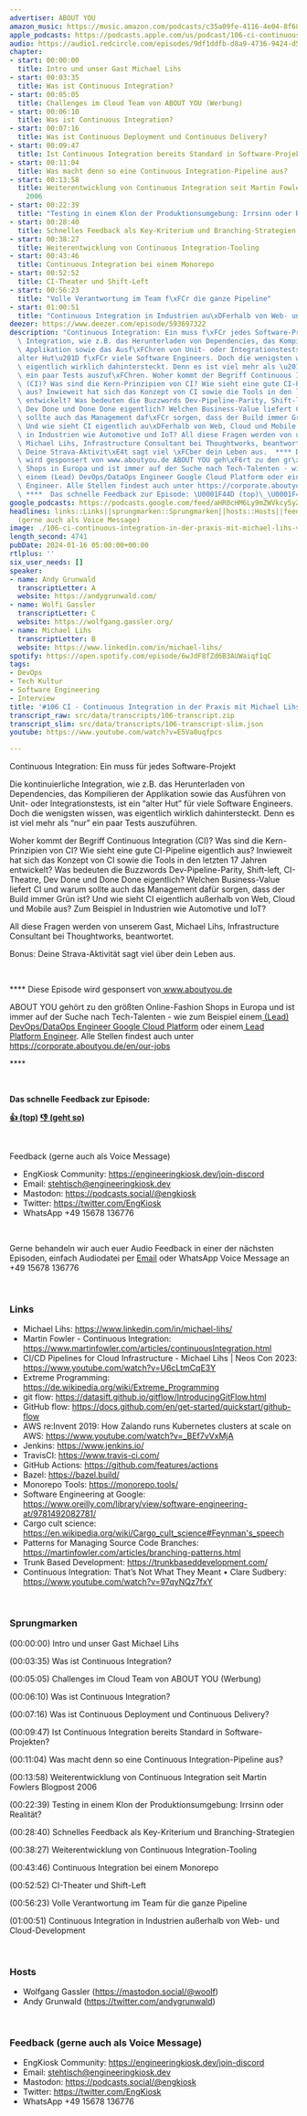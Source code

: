 ```yaml
---
advertiser: ABOUT YOU
amazon_music: https://music.amazon.com/podcasts/c35a09fe-4116-4e04-8f68-77d61b112e46/episodes/bc092d6f-5a06-48b4-9657-784e5969586d/engineering-kiosk-106-ci---continuous-integration-in-der-praxis-mit-michael-lihs-von-thoughtworks
apple_podcasts: https://podcasts.apple.com/us/podcast/106-ci-continuous-integration-in-der-praxis-mit-michael/id1603082924?i=1000641795298&uo=4
audio: https://audio1.redcircle.com/episodes/9df1ddfb-d8a9-4736-9424-d58dd1e7200f/stream.mp3
chapter:
- start: 00:00:00
  title: Intro und unser Gast Michael Lihs
- start: 00:03:35
  title: Was ist Continuous Integration?
- start: 00:05:05
  title: Challenges im Cloud Team von ABOUT YOU (Werbung)
- start: 00:06:10
  title: Was ist Continuous Integration?
- start: 00:07:16
  title: Was ist Continuous Deployment und Continuous Delivery?
- start: 00:09:47
  title: Ist Continuous Integration bereits Standard in Software-Projekten?
- start: 00:11:04
  title: Was macht denn so eine Continuous Integration-Pipeline aus?
- start: 00:13:58
  title: Weiterentwicklung von Continuous Integration seit Martin Fowlers Blogpost
    2006
- start: 00:22:39
  title: "Testing in einem Klon der Produktionsumgebung: Irrsinn oder Realit\xE4t?"
- start: 00:28:40
  title: Schnelles Feedback als Key-Kriterium und Branching-Strategien
- start: 00:38:27
  title: Weiterentwicklung von Continuous Integration-Tooling
- start: 00:43:46
  title: Continuous Integration bei einem Monorepo
- start: 00:52:52
  title: CI-Theater und Shift-Left
- start: 00:56:23
  title: "Volle Verantwortung im Team f\xFCr die ganze Pipeline"
- start: 01:00:51
  title: "Continuous Integration in Industrien au\xDFerhalb von Web- und Cloud-Development"
deezer: https://www.deezer.com/episode/593697322
description: "Continuous Integration: Ein muss f\xFCr jedes Software-Projekt Die kontinuierliche\
  \ Integration, wie z.B. das Herunterladen von Dependencies, das Kompilieren der\
  \ Applikation sowie das Ausf\xFChren von Unit- oder Integrationstests, ist ein \u201C\
  alter Hut\u201D f\xFCr viele Software Engineers. Doch die wenigsten wissen, was\
  \ eigentlich wirklich dahintersteckt. Denn es ist viel mehr als \u201Cnur\u201D\
  \ ein paar Tests auszuf\xFChren. Woher kommt der Begriff Continuous Integration\
  \ (CI)? Was sind die Kern-Prinzipien von CI? Wie sieht eine gute CI-Pipeline eigentlich\
  \ aus? Inwieweit hat sich das Konzept von CI sowie die Tools in den letzten 17 Jahren\
  \ entwickelt? Was bedeuten die Buzzwords Dev-Pipeline-Parity, Shift-left, CI-Theatre,\
  \ Dev Done und Done Done eigentlich? Welchen Business-Value liefert CI und warum\
  \ sollte auch das Management daf\xFCr sorgen, dass der Build immer Gr\xFCn ist?\
  \ Und wie sieht CI eigentlich au\xDFerhalb von Web, Cloud und Mobile aus? Zum Beispiel\
  \ in Industrien wie Automotive und IoT? All diese Fragen werden von unserem Gast,\
  \ Michael Lihs, Infrastructure Consultant bei Thoughtworks, beantwortet. Bonus:\
  \ Deine Strava-Aktivit\xE4t sagt viel \xFCber dein Leben aus.  **** Diese Episode\
  \ wird gesponsert von www.aboutyou.de ABOUT YOU geh\xF6rt zu den gr\xF6\xDFten Online-Fashion\
  \ Shops in Europa und ist immer auf der Suche nach Tech-Talenten - wie zum Beispiel\
  \ einem (Lead) DevOps/DataOps Engineer Google Cloud Platform oder einem Lead Platform\
  \ Engineer. Alle Stellen findest auch unter https://corporate.aboutyou.de/en/our-jobs\_\
  \ ****  Das schnelle Feedback zur Episode: \U0001F44D (top)\_\U0001F44E (geht so)"
google_podcasts: https://podcasts.google.com/feed/aHR0cHM6Ly9mZWVkcy5yZWRjaXJjbGUuY29tLzBlY2ZkZmQ3LWZkYTEtNGMzZC05NTE1LTQ3NjcyN2Y5ZGY1ZQ/episode/YzFmZWRhYzMtYmM0MS00MGU1LTk2ZDItZTRmODIyZTJjYjg5?sa=X&ved=2ahUKEwje6JX6leGDAxVojY4IHekHB2MQkfYCegQIARAF
headlines: links::Links||sprungmarken::Sprungmarken||hosts::Hosts||feedback-gerne-auch-als-voice-message::Feedback
  (gerne auch als Voice Message)
image: ./106-ci-continuous-integration-in-der-praxis-mit-michael-lihs-von-thoughtworks.jpg
length_second: 4741
pubDate: 2024-01-16 05:00:00+00:00
rtlplus: ''
six_user_needs: []
speaker:
- name: Andy Grunwald
  transcriptLetter: A
  website: https://andygrunwald.com/
- name: Wolfi Gassler
  transcriptLetter: C
  website: https://wolfgang.gassler.org/
- name: Michael Lihs
  transcriptLetter: B
  website: https://www.linkedin.com/in/michael-lihs/
spotify: https://open.spotify.com/episode/6wJdF8fZd6B3AUWaiqf1qC
tags:
- DevOps
- Tech Kultur
- Software Engineering
- Interview
title: '#106 CI - Continuous Integration in der Praxis mit Michael Lihs von Thoughtworks'
transcript_raw: src/data/transcripts/106-transcript.zip
transcript_slim: src/data/transcripts/106-transcript-slim.json
youtube: https://www.youtube.com/watch?v=E5Va0uqfpcs

---
```

<p>Continuous Integration: Ein muss für jedes Software-Projekt</p><p>Die kontinuierliche Integration, wie z.B. das Herunterladen von Dependencies, das Kompilieren der Applikation sowie das Ausführen von Unit- oder Integrationstests, ist ein “alter Hut” für viele Software Engineers. Doch die wenigsten wissen, was eigentlich wirklich dahintersteckt. Denn es ist viel mehr als “nur” ein paar Tests auszuführen.</p><p>Woher kommt der Begriff Continuous Integration (CI)? Was sind die Kern-Prinzipien von CI? Wie sieht eine gute CI-Pipeline eigentlich aus? Inwieweit hat sich das Konzept von CI sowie die Tools in den letzten 17 Jahren entwickelt? Was bedeuten die Buzzwords Dev-Pipeline-Parity, Shift-left, CI-Theatre, Dev Done und Done Done eigentlich? Welchen Business-Value liefert CI und warum sollte auch das Management dafür sorgen, dass der Build immer Grün ist? Und wie sieht CI eigentlich außerhalb von Web, Cloud und Mobile aus? Zum Beispiel in Industrien wie Automotive und IoT?</p><p>All diese Fragen werden von unserem Gast, Michael Lihs, Infrastructure Consultant bei Thoughtworks, beantwortet.</p><p>Bonus: Deine Strava-Aktivität sagt viel über dein Leben aus.</p><p><br></p><p>**** Diese Episode wird gesponsert von<a href="https://www.aboutyou.de" rel="nofollow"> www.aboutyou.de</a></p><p>ABOUT YOU gehört zu den größten Online-Fashion Shops in Europa und ist immer auf der Suche nach Tech-Talenten - wie zum Beispiel einem<a href="https://corporate.aboutyou.de/en/jobs/team-lead-tech-gcp-operations?trid=599daa44-acdb-4457-98c9-0d911d8cd9ab&utm_campaign=tech_gcp_operations&utm_medium=podcast&utm_source=engineering_kiosk" rel="nofollow"> (Lead) DevOps/DataOps Engineer Google Cloud Platform</a> oder einem<a href="https://corporate.aboutyou.de/en/jobs/lead-platform-engineer-m-f-d?trid=599daa44-acdb-4457-98c9-0d911d8cd9ab&utm_campaign=lead_platform_engineer&utm_medium=podcast&utm_source=engineering_kiosk" rel="nofollow"> Lead Platform Engineer</a>. Alle Stellen findest auch unter<a href="https://corporate.aboutyou.de/en/our-jobs" rel="nofollow"> https://corporate.aboutyou.de/en/our-jobs</a> </p><p>****</p><p><br></p><p><strong>Das schnelle Feedback zur Episode:</strong></p><p><a href="https://api.openpodcast.dev/feedback/106/upvote" rel="nofollow"><strong>👍 (top)</strong></a><strong> </strong><a href="https://api.openpodcast.dev/feedback/106/downvote" rel="nofollow"><strong>👎 (geht so)</strong></a></p><p><br></p><p>Feedback (gerne auch als Voice Message)</p><ul><li>EngKiosk Community: <a href="https://engineeringkiosk.dev/join-discord">https://engineeringkiosk.dev/join-discord</a> </li><li>Email: <a href="mailto:stehtisch@engineeringkiosk.dev" rel="nofollow">stehtisch@engineeringkiosk.dev</a></li><li>Mastodon: <a href="https://podcasts.social/@engkiosk" rel="nofollow">https://podcasts.social/@engkiosk</a></li><li>Twitter: <a href="https://twitter.com/EngKiosk" rel="nofollow">https://twitter.com/EngKiosk</a></li><li>WhatsApp +49 15678 136776</li></ul><p><br></p><p>Gerne behandeln wir auch euer Audio Feedback in einer der nächsten Episoden, einfach Audiodatei per <a href="https://engineeringkiosk.dev/kontakt/">Email</a> oder WhatsApp Voice Message an +49 15678 136776</p><p><br></p><h3 id="links">Links</h3><ul><li>Michael Lihs: <a href="https://www.linkedin.com/in/michael-lihs/" rel="nofollow">https://www.linkedin.com/in/michael-lihs/</a></li><li>Martin Fowler - Continuous Integration: <a href="https://www.martinfowler.com/articles/continuousIntegration.html" rel="nofollow">https://www.martinfowler.com/articles/continuousIntegration.html</a></li><li>CI/CD Pipelines for Cloud Infrastructure - Michael Lihs | Neos Con 2023: <a href="https://www.youtube.com/watch?v=U6cLtmCqE3Y" rel="nofollow">https://www.youtube.com/watch?v=U6cLtmCqE3Y</a></li><li>Extreme Programming: <a href="https://de.wikipedia.org/wiki/Extreme_Programming" rel="nofollow">https://de.wikipedia.org/wiki/Extreme_Programming</a></li><li>git flow: <a href="https://datasift.github.io/gitflow/IntroducingGitFlow.html" rel="nofollow">https://datasift.github.io/gitflow/IntroducingGitFlow.html</a></li><li>GitHub flow: <a href="https://docs.github.com/en/get-started/quickstart/github-flow" rel="nofollow">https://docs.github.com/en/get-started/quickstart/github-flow</a></li><li>AWS re:Invent 2019: How Zalando runs Kubernetes clusters at scale on AWS: <a href="https://www.youtube.com/watch?v=_BEf7vVxMjA" rel="nofollow">https://www.youtube.com/watch?v=_BEf7vVxMjA</a></li><li>Jenkins: <a href="https://www.jenkins.io/" rel="nofollow">https://www.jenkins.io/</a></li><li>TravisCI: <a href="https://www.travis-ci.com/" rel="nofollow">https://www.travis-ci.com/</a></li><li>GitHub Actions: <a href="https://github.com/features/actions" rel="nofollow">https://github.com/features/actions</a></li><li>Bazel: <a href="https://bazel.build/" rel="nofollow">https://bazel.build/</a></li><li>Monorepo Tools: <a href="https://monorepo.tools/" rel="nofollow">https://monorepo.tools/</a></li><li>Software Engineering at Google: <a href="https://www.oreilly.com/library/view/software-engineering-at/9781492082781/" rel="nofollow">https://www.oreilly.com/library/view/software-engineering-at/9781492082781/</a></li><li>Cargo cult science: <a href="https://en.wikipedia.org/wiki/Cargo_cult_science#Feynman's_speech" rel="nofollow">https://en.wikipedia.org/wiki/Cargo_cult_science#Feynman&#39;s_speech</a></li><li>Patterns for Managing Source Code Branches: <a href="https://martinfowler.com/articles/branching-patterns.html" rel="nofollow">https://martinfowler.com/articles/branching-patterns.html</a></li><li>Trunk Based Development: <a href="https://trunkbaseddevelopment.com/" rel="nofollow">https://trunkbaseddevelopment.com/</a></li><li>Continuous Integration: That’s Not What They Meant • Clare Sudbery: <a href="https://www.youtube.com/watch?v=97qyNQz7fxY" rel="nofollow">https://www.youtube.com/watch?v=97qyNQz7fxY</a></li></ul><p><br></p><h3 id="sprungmarken">Sprungmarken</h3><p>(00:00:00) Intro und unser Gast Michael Lihs</p><p>(00:03:35) Was ist Continuous Integration?</p><p>(00:05:05) Challenges im Cloud Team von ABOUT YOU (Werbung)</p><p>(00:06:10) Was ist Continuous Integration?</p><p>(00:07:16) Was ist Continuous Deployment und Continuous Delivery?</p><p>(00:09:47) Ist Continuous Integration bereits Standard in Software-Projekten?</p><p>(00:11:04) Was macht denn so eine Continuous Integration-Pipeline aus?</p><p>(00:13:58) Weiterentwicklung von Continuous Integration seit Martin Fowlers Blogpost 2006</p><p>(00:22:39) Testing in einem Klon der Produktionsumgebung: Irrsinn oder Realität?</p><p>(00:28:40) Schnelles Feedback als Key-Kriterium und Branching-Strategien</p><p>(00:38:27) Weiterentwicklung von Continuous Integration-Tooling</p><p>(00:43:46) Continuous Integration bei einem Monorepo</p><p>(00:52:52) CI-Theater und Shift-Left</p><p>(00:56:23) Volle Verantwortung im Team für die ganze Pipeline</p><p>(01:00:51) Continuous Integration in Industrien außerhalb von Web- und Cloud-Development</p><p><br></p><h3 id="hosts">Hosts</h3><ul><li>Wolfgang Gassler (<a href="https://mastodon.social/@woolf" rel="nofollow">https://mastodon.social/@woolf</a>)</li><li>Andy Grunwald (<a href="https://twitter.com/andygrunwald" rel="nofollow">https://twitter.com/andygrunwald</a>)</li></ul><p><br></p><h3 id="feedback-gerne-auch-als-voice-message">Feedback (gerne auch als Voice Message)</h3><ul><li>EngKiosk Community: <a href="https://engineeringkiosk.dev/join-discord">https://engineeringkiosk.dev/join-discord</a> </li><li>Email: <a href="mailto:stehtisch@engineeringkiosk.dev" rel="nofollow">stehtisch@engineeringkiosk.dev</a></li><li>Mastodon: <a href="https://podcasts.social/@engkiosk" rel="nofollow">https://podcasts.social/@engkiosk</a></li><li>Twitter: <a href="https://twitter.com/EngKiosk" rel="nofollow">https://twitter.com/EngKiosk</a></li><li>WhatsApp +49 15678 136776</li></ul>